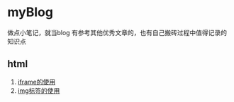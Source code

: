# myBlog
做点小笔记，就当blog
有参考其他优秀文章的，也有自己搬砖过程中值得记录的知识点

## html
1. [iframe的使用](https://github.com/leogoo/myBlog/blob/master/html/iframe%E7%9A%84%E4%BD%BF%E7%94%A8.md)
1. [img标签的使用]()